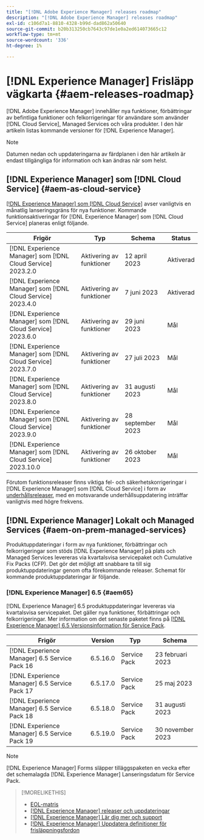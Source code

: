 ```yaml
---
title: "[!DNL Adobe Experience Manager] releases roadmap"
description: "[!DNL Adobe Experience Manager] releases roadmap"
exl-id: c106d7a1-8810-4328-b99d-dad862a50640
source-git-commit: b20b313250cb7643c97de1e0a2ed614073665c12
workflow-type: tm+mt
source-wordcount: '336'
ht-degree: 1%

---
```


# [!DNL Experience Manager] Frisläpp vägkarta {#aem-releases-roadmap}

[!DNL Adobe Experience Manager] innehåller nya funktioner, förbättringar av befintliga funktioner och felkorrigeringar för användare som använder [!DNL Cloud Service], Managed Services och våra produkter. I den här artikeln listas kommande versioner för [!DNL Experience Manager].

>[!NOTE]
>
>Datumen nedan och uppdateringarna av färdplanen i den här artikeln är endast tillgängliga för information och kan ändras när som helst.

## [!DNL Experience Manager] som [!DNL Cloud Service] {#aem-as-cloud-service}

[[!DNL Experience Manager] som [!DNL Cloud Service]](https://experienceleague.adobe.com/docs/experience-manager-cloud-service/content/release-notes/home.html) avser vanligtvis en månatlig lanseringsgräns för nya funktioner. Kommande funktionsaktiveringar för [!DNL Experience Manager] som [!DNL Cloud Service] planeras enligt följande.

| Frigör | Typ | Schema | Status |
|---|---|---|---|
| [!DNL Experience Manager] som [!DNL Cloud Service] 2023.2.0 | Aktivering av funktioner | 12 april 2023 | Aktiverad |
| [!DNL Experience Manager] som [!DNL Cloud Service] 2023.4.0 | Aktivering av funktioner | 7 juni 2023 | Aktiverad |
| [!DNL Experience Manager] som [!DNL Cloud Service] 2023.6.0 | Aktivering av funktioner | 29 juni 2023 | Mål |
| [!DNL Experience Manager] som [!DNL Cloud Service] 2023.7.0 | Aktivering av funktioner | 27 juli 2023 | Mål |
| [!DNL Experience Manager] som [!DNL Cloud Service] 2023.8.0 | Aktivering av funktioner | 31 augusti 2023 | Mål |
| [!DNL Experience Manager] som [!DNL Cloud Service] 2023.9.0 | Aktivering av funktioner | 28 september 2023 | Mål |
| [!DNL Experience Manager] som [!DNL Cloud Service] 2023.10.0 | Aktivering av funktioner | 26 oktober 2023 | Mål |

Förutom funktionsreleaser finns viktiga fel- och säkerhetskorrigeringar i [!DNL Experience Manager] som [!DNL Cloud Service] i form av [underhållsreleaser](https://experienceleague.adobe.com/docs/experience-manager-cloud-service/content/release-notes/maintenance/latest.html), med en motsvarande underhållsuppdatering inträffar vanligtvis med högre frekvens.

## [!DNL Experience Manager] Lokalt och Managed Services {#aem-on-prem-managed-services}

Produktuppdateringar i form av nya funktioner, förbättringar och felkorrigeringar som stöds [!DNL Experience Manager] på plats och Managed Services levereras via kvartalsvisa servicepaket och Cumulative Fix Packs (CFP). Det gör det möjligt att snabbare ta till sig produktuppdateringar genom ofta förekommande releaser. Schemat för kommande produktuppdateringar är följande.

### [!DNL Experience Manager] 6.5 {#aem65}

[!DNL Experience Manager] 6.5 produktuppdateringar levereras via kvartalsvisa servicepaket. Det gäller nya funktioner, förbättringar och felkorrigeringar. Mer information om det senaste paketet finns på [[!DNL Experience Manager] 6.5 Versionsinformation för Service Pack](https://experienceleague.adobe.com/docs/experience-manager-65/release-notes/release-notes.html).

| Frigör | Version | Typ | Schema |
|---|---|---|---|
| [!DNL Experience Manager] 6.5 Service Pack 16 | 6.5.16.0 | Service Pack | 23 februari 2023 |
| [!DNL Experience Manager] 6.5 Service Pack 17 | 6.5.17.0 | Service Pack | 25 maj 2023 |
| [!DNL Experience Manager] 6.5 Service Pack 18 | 6.5.18.0 | Service Pack | 31 augusti 2023 |
| [!DNL Experience Manager] 6.5 Service Pack 19 | 6.5.19.0 | Service Pack | 30 november 2023 |

>[!NOTE]
>
>[!DNL Experience Manager] Forms släpper tilläggspaketen en vecka efter det schemalagda [!DNL Experience Manager] Lanseringsdatum för Service Pack.

>[!MORELIKETHIS]
>
>* [EOL-matris](https://helpx.adobe.com/support/programs/eol-matrix.html)
>* [[!DNL Experience Manager] releaser och uppdateringar](https://experienceleague.adobe.com/docs/experience-manager-release-information/aem-release-updates/aem-releases-updates.html?lang=en)
>* [[!DNL Experience Manager] Lär dig mer och support](https://experienceleague.adobe.com/docs/experience-manager-cloud-service.html)
>* [[!DNL Experience Manager] Uppdatera definitioner för frisläppningsfordon](/help/using/update-release-vehicle-definitions.md)
